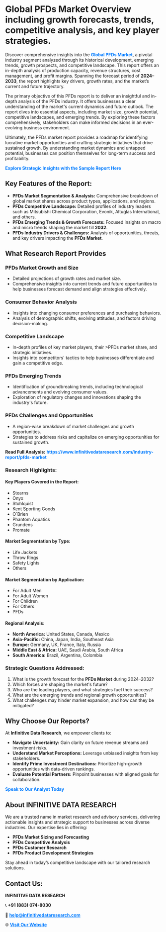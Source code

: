 <h1>Global PFDs Market Overview including growth forecasts, trends, competitive analysis, and key player strategies.</h1>
<p>
Discover comprehensive insights into the 
<a href="https://www.infinitivedataresearch.com/industry-report/pfds-market" rel="dofollow" style="color: #007BFF; text-decoration: none;"><strong>Global PFDs Market</strong></a>, a pivotal industry segment analyzed through its historical development, emerging trends, growth prospects, and competitive landscape. This report offers an in-depth analysis of production capacity, revenue structures, cost management, and profit margins. Spanning the forecast period of <strong>2024–2033</strong>, the report highlights key drivers, growth rates, and the market’s current and future trajectory.
</p>
<p>
The primary objective of this PFDs report is to deliver an insightful and in-depth analysis of the PFDs industry. It offers businesses a clear understanding of the market's current dynamics and future outlook. The report dives into essential aspects, including market size, growth potential, competitive landscapes, and emerging trends. By exploring these factors comprehensively, stakeholders can make informed decisions in an ever-evolving business environment.
</p>
<p>
Ultimately, the PFDs market report provides a roadmap for identifying lucrative market opportunities and crafting strategic initiatives that drive sustained growth. By understanding market dynamics and untapped potential, businesses can position themselves for long-term success and profitability.
</p>
<p>
<a href="https://www.infinitivedataresearch.com/request-sample/reportId=104153" style="color: #007BFF; text-decoration: none;"><strong>Explore Strategic Insights with the Sample Report Here</strong></a>
</p>

<h2>Key Features of the Report:</h2>
<ul>
<li><strong>PFDs Market Segmentation & Analysis:</strong> Comprehensive breakdown of global market shares across product types, applications, and regions.</li>
<li><strong>PFDs Competitive Landscape:</strong> Detailed profiles of industry leaders such as Mitsubishi Chemical Corporation, Evonik, Altuglas International, and others.</li>
<li><strong>PFDs Emerging Trends & Growth Forecasts:</strong> Focused insights on macro and micro trends shaping the market till <strong>2032</strong>.</li>
<li><strong>PFDs Industry Drivers & Challenges:</strong> Analysis of opportunities, threats, and key drivers impacting the <strong>PFDs Market</strong>.</li>
</ul>

<h2>What Research Report Provides</h2>
<h3>PFDs Market Growth and Size</h3>
<ul>
<li>Detailed projections of growth rates and market size.</li>
<li>Comprehensive insights into current trends and future opportunities to help businesses forecast demand and align strategies effectively.</li>
</ul>

<h3>Consumer Behavior Analysis</h3>
<ul>
<li>Insights into changing consumer preferences and purchasing behaviors.</li>
<li>Analysis of demographic shifts, evolving attitudes, and factors driving decision-making.</li>
</ul>

<h3>Competitive Landscape</h3>
<ul>
<li>In-depth profiles of key market players, their >PFDs market share, and strategic initiatives.</li>
<li>Insights into competitors' tactics to help businesses differentiate and gain a competitive edge.</li>
</ul>

<h3>PFDs Emerging Trends</h3>
<ul>
<li>Identification of groundbreaking trends, including technological advancements and evolving consumer values.</li>
<li>Exploration of regulatory changes and innovations shaping the industry's future.</li>
</ul>

<h3>PFDs Challenges and Opportunities</h3>
<ul>
<li>A region-wise breakdown of market challenges and growth opportunities.</li>
<li>Strategies to address risks and capitalize on emerging opportunities for sustained growth.</li>
</ul>
<p><strong>Read Full Analysis:</strong> <a href="https://www.infinitivedataresearch.com/industry-report/pfds-market" rel="dofollow" style="color: #007BFF; text-decoration: none;"><strong>https://www.infinitivedataresearch.com/industry-report/pfds-market</strong></a></p>
<h3>Research Highlights:</h3>
<h4>Key Players Covered in the Report:</h4>
<ul><li>Stearns</li><li>Onyx</li><li>Stohlquist</li><li>Kent Sporting Goods</li><li>O`Brien</li><li>Phantom Aquatics</li><li>Grundens</li><li>Promate</li></ul>
<h4>Market Segmentation by Type:</h4>
<ul><li>Life Jackets</li><li>Throw Rings</li><li>Safety Lights</li><li>Others</li></ul>
<h4>Market Segmentation by Application:</h4>
<ul><li>For Adult Men</li><li>For Adult Women</li><li>For Children</li><li>For Others</li><li>PFDs</li></ul>

<h4>Regional Analysis:</h4>
<ul>
<li><strong>North America:</strong> United States, Canada, Mexico</li>
<li><strong>Asia-Pacific:</strong> China, Japan, India, Southeast Asia</li>
<li><strong>Europe:</strong> Germany, UK, France, Italy, Russia</li>
<li><strong>Middle East & Africa:</strong> UAE, Saudi Arabia, South Africa</li>
<li><strong>South America:</strong> Brazil, Argentina, Colombia</li>
</ul>

<h3>Strategic Questions Addressed:</h3>
<ol>
<li>What is the growth forecast for the <strong>PFDs Market</strong> during 2024–2032?</li>
<li>Which forces are shaping the market's future?</li>
<li>Who are the leading players, and what strategies fuel their success?</li>
<li>What are the emerging trends and regional growth opportunities?</li>
<li>What challenges may hinder market expansion, and how can they be mitigated?</li>
</ol>

<h2>Why Choose Our Reports?</h2>
<p>At <strong>Infinitive Data Research</strong>, we empower clients to:</p>
<ul>
<li><strong>Navigate Uncertainty:</strong> Gain clarity on future revenue streams and investment risks.</li>
<li><strong>Understand Market Perceptions:</strong> Leverage unbiased insights from key stakeholders.</li>
<li><strong>Identify Prime Investment Destinations:</strong> Prioritize high-growth opportunities with data-driven rankings.</li>
<li><strong>Evaluate Potential Partners:</strong> Pinpoint businesses with aligned goals for collaboration.</li>
</ul>
<p><a href="https://www.infinitivedataresearch.com/industry-report/pfds-market" rel="dofollow" style="color: #007BFF; text-decoration: none;"><strong>Speak to Our Analyst Today</strong></a></p>

<h2>About INFINITIVE DATA RESEARCH</h2>
<p>We are a trusted name in market research and advisory services, delivering actionable insights and strategic support to businesses across diverse industries. Our expertise lies in offering:</p>
<ul>
<li><strong>PFDs Market Sizing and Forecasting</strong></li>
<li><strong>PFDs Competitive Analysis</strong></li>
<li><strong>PFDs Customer Research</strong></li>
<li><strong>PFDs Product Development Strategies</strong></li>
</ul>
<p>Stay ahead in today’s competitive landscape with our tailored research solutions.</p>

<h2>Contact Us:</h2>
<p><strong>INFINITIVE DATA RESEARCH</strong></p>
<p>📞 <strong>+91 (883) 074-8030</strong></p>
<p>📧 <strong><a href="mailto:help@infinitivedataresearch.com" style="color: #007BFF;">help@infinitivedataresearch.com</a></strong></p>
<p>🌐 <strong><a href="https://www.infinitivedataresearch.com" rel="dofollow" style="color: #007BFF;">Visit Our Website</a></strong></p>